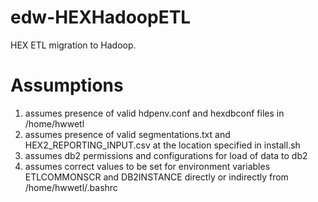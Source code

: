 edw-HEXHadoopETL
================

HEX ETL migration to Hadoop.

Assumptions
===========

1. assumes presence of valid hdpenv.conf and hexdbconf files in /home/hwwetl
2. assumes presence of valid segmentations.txt and HEX2_REPORTING_INPUT.csv at the location specified in install.sh
3. assumes db2 permissions and configurations for load of data to db2
4. assumes correct values to be set for environment variables ETLCOMMONSCR and DB2INSTANCE directly or indirectly from /home/hwwetl/.bashrc
